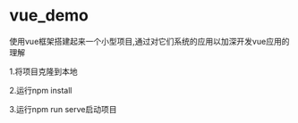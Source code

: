 # vue_demo
使用vue框架搭建起来一个小型项目,通过对它们系统的应用以加深开发vue应用的理解

1.将项目克隆到本地  

2.运行npm install  

3.运行npm run serve启动项目


